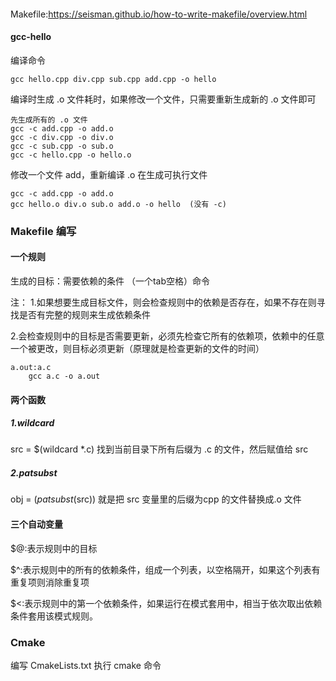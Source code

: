 ####
Makefile:https://seisman.github.io/how-to-write-makefile/overview.html


#### gcc-hello
编译命令
```
gcc hello.cpp div.cpp sub.cpp add.cpp -o hello 
```

编译时生成 .o 文件耗时，如果修改一个文件，只需要重新生成新的 .o 文件即可
```
先生成所有的 .o 文件
gcc -c add.cpp -o add.o
gcc -c div.cpp -o div.o
gcc -c sub.cpp -o sub.o
gcc -c hello.cpp -o hello.o

```

修改一个文件 add，重新编译 .o 在生成可执行文件
```
gcc -c add.cpp -o add.o
gcc hello.o div.o sub.o add.o -o hello  (没有 -c)

```
### Makefile 编写

#### 一个规则
生成的目标：需要依赖的条件
（一个tab空格）命令

注：
1.如果想要生成目标文件，则会检查规则中的依赖是否存在，如果不存在则寻找是否有完整的规则来生成依赖条件

2.会检查规则中的目标是否需要更新，必须先检查它所有的依赖项，依赖中的任意一个被更改，则目标必须更新（原理就是检查更新的文件的时间）
```
a.out:a.c
	gcc a.c -o a.out
```
#### 两个函数
##### 1.wildcard
src = $(wildcard *.c)
找到当前目录下所有后缀为 .c 的文件，然后赋值给 src

##### 2.patsubst
obj = $(patsubst %cpp,%o,$(src))
就是把 src 变量里的后缀为cpp 的文件替换成.o 文件
#### 三个自动变量

$@:表示规则中的目标

$^:表示规则中的所有的依赖条件，组成一个列表，以空格隔开，如果这个列表有重复项则消除重复项

$<:表示规则中的第一个依赖条件，如果运行在模式套用中，相当于依次取出依赖条件套用该模式规则。



### Cmake 
编写 CmakeLists.txt 执行 cmake 命令


